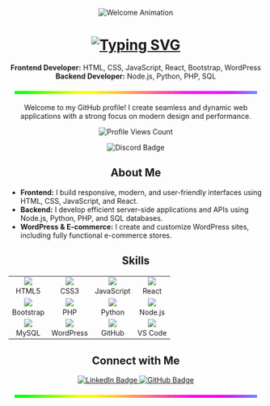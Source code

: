 <p align="center">
  <img src="https://cdn.dribbble.com/users/108183/screenshots/6057490/hero-image-animation.gif" alt="Welcome Animation"/>
</p>

<h1 align="center">
  <a href="https://git.io/typing-svg">
    <img src="https://readme-typing-svg.herokuapp.com?font=Fira+Code&weight=600&size=30&pause=1000&color=F7F7F7&width=435&lines=Hey+👋+I'm+Muhammad+Raahim;Full+Stack+Developer;Open+Source+Contributor;Tech+Enthusiast" alt="Typing SVG" />
  </a>
</h1>

<p align="center">
  <b>Frontend Developer:</b> HTML, CSS, JavaScript, React, Bootstrap, WordPress<br>
  <b>Backend Developer:</b> Node.js, Python, PHP, SQL
</p>

<p align="center">
  <img src="https://raw.githubusercontent.com/Bennitenni111/Bennitenni111/main/rainbowline.gif" alt="Rainbow Line"/>
</p>

<p align="center">Welcome to my GitHub profile! I create seamless and dynamic web applications with a strong focus on modern design and performance.</p>

<p align="center">
  <img src="https://komarev.com/ghpvc/?username=Bennitenni111" alt="Profile Views Count">
</p>

<p align="center">
  <a href="https://discord.gg/JjpewHxw6X" target="_blank" style="text-decoration:none;">
    <img src="https://img.shields.io/badge/Join%20my%20Discord-7289DA?style=for-the-badge&logo=discord&logoColor=white" alt="Discord Badge"/>
  </a>
</p>

<h2 align="center">About Me</h2>
<ul>
  <li><b>Frontend:</b> I build responsive, modern, and user-friendly interfaces using HTML, CSS, JavaScript, and React.</li>
  <li><b>Backend:</b> I develop efficient server-side applications and APIs using Node.js, Python, PHP, and SQL databases.</li>
  <li><b>WordPress & E-commerce:</b> I create and customize WordPress sites, including fully functional e-commerce stores.</li>
</ul>

<h2 align="center">Skills</h2>
<table align="center">
  <tr>
    <td align="center"><img src="https://cdn.jsdelivr.net/gh/devicons/devicon/icons/html5/html5-original.svg" width="50px"/><br>HTML5</td>
    <td align="center"><img src="https://cdn.jsdelivr.net/gh/devicons/devicon/icons/css3/css3-original.svg" width="50px"/><br>CSS3</td>
    <td align="center"><img src="https://cdn.jsdelivr.net/gh/devicons/devicon/icons/javascript/javascript-original.svg" width="50px"/><br>JavaScript</td>
    <td align="center"><img src="https://cdn.jsdelivr.net/gh/devicons/devicon/icons/react/react-original.svg" width="50px"/><br>React</td>
  </tr>
  <tr>
    <td align="center"><img src="https://cdn.jsdelivr.net/gh/devicons/devicon/icons/bootstrap/bootstrap-original.svg" width="50px"/><br>Bootstrap</td>
    <td align="center"><img src="https://cdn.jsdelivr.net/gh/devicons/devicon/icons/php/php-original.svg" width="50px"/><br>PHP</td>
    <td align="center"><img src="https://cdn.jsdelivr.net/gh/devicons/devicon/icons/python/python-original.svg" width="50px"/><br>Python</td>
    <td align="center"><img src="https://cdn.jsdelivr.net/gh/devicons/devicon/icons/nodejs/nodejs-original.svg" width="50px"/><br>Node.js</td>
  </tr>
  <tr>
    <td align="center"><img src="https://cdn.jsdelivr.net/gh/devicons/devicon/icons/mysql/mysql-original.svg" width="50px"/><br>MySQL</td>
    <td align="center"><img src="https://cdn.jsdelivr.net/gh/devicons/devicon/icons/wordpress/wordpress-plain.svg" width="50px"/><br>WordPress</td>
    <td align="center"><img src="https://cdn.jsdelivr.net/gh/devicons/devicon/icons/github/github-original.svg" width="50px"/><br>GitHub</td>
    <td align="center"><img src="https://cdn.jsdelivr.net/gh/devicons/devicon/icons/vscode/vscode-original.svg" width="50px"/><br>VS Code</td>
  </tr>
</table>

<h2 align="center">Connect with Me</h2>
<p align="center">
  <a href="https://www.linkedin.com/in/mhmdraahim" target="_blank">
    <img src="https://img.shields.io/badge/LinkedIn-0A66C2?style=for-the-badge&logo=linkedin&logoColor=white" alt="LinkedIn Badge"/>
  </a>

  <a href="https://github.com/Bennitenni111" target="_blank">
    <img src="https://img.shields.io/badge/GitHub-333?style=for-the-badge&logo=github&logoColor=white" alt="GitHub Badge"/>
  </a>
</p>

<p align="center">
  <img src="https://raw.githubusercontent.com/Bennitenni111/Bennitenni111/main/rainbowline.gif" alt="Rainbow Line"/>
</p>
